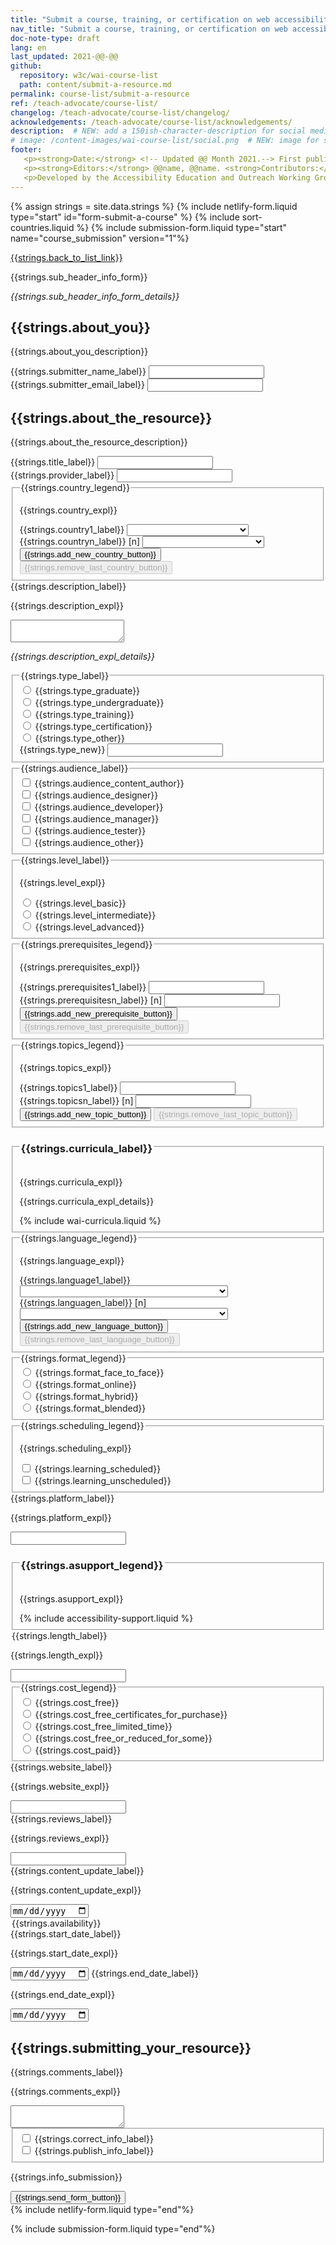 ```yaml
---
title: "Submit a course, training, or certification on web accessibility"
nav_title: "Submit a course, training, or certification on web accessibility"
doc-note-type: draft
lang: en   
last_updated: 2021-@@-@@
github:
  repository: w3c/wai-course-list
  path: content/submit-a-resource.md
permalink: course-list/submit-a-resource
ref: /teach-advocate/course-list/
changelog: /teach-advocate/course-list/changelog/
acknowledgements: /teach-advocate/course-list/acknowledgements/
description:  # NEW: add a 150ish-character-description for social media   # translate the description
# image: /content-images/wai-course-list/social.png  # NEW: image for social media (leave commented out if we don't have a specific one for this reource)
footer: 
   <p><strong>Date:</strong> <!-- Updated @@ Month 2021.--> First published Month 20@@. CHANGELOG.</p>
   <p><strong>Editors:</strong> @@name, @@name. <strong>Contributors:</strong> @@name, @@name, and <a href="https://www.w3.org/groups/wg/eowg/participants">participants of the EOWG</a>. ACKNOWLEDGEMENTS lists contributors and credits.</p>
   <p>Developed by the Accessibility Education and Outreach Working Group (<a href="http://www.w3.org/WAI/EO/">EOWG</a>). Developed as part of the <a href="https://www.w3.org/WAI/about/projects/wai-coop/">WAI-CooP project</a>, co-funded by the European Commission.</p>
---
```


<div style="grid-column: 4 / span 4">

<style>
{% include css/styles.css %}
main > header { grid-column: 4 / span 4; }
</style>
{% assign strings = site.data.strings %}
{% include netlify-form.liquid type="start" id="form-submit-a-course" %}
{% include sort-countries.liquid %} 
{% include submission-form.liquid type="start" name="course_submission" version="1"%}

<a href="../course-list">{{strings.back_to_list_link}}</a>
<p>{{strings.sub_header_info_form}}</p> 
<p><em>{{strings.sub_header_info_form_details}}</em></p> 

<h2 id="about_you">{{strings.about_you}}</h2>
<p>{{strings.about_you_description}}</p>

<div class="field">
  <label for="submitter_name" class="label_input">{{strings.submitter_name_label}}</label>
    <input type="text" id="submitter_name" required>
</div>
<div class="field">
  <label for="submitter_email" class="label_input">{{strings.submitter_email_label}}</label>
    <input type="email" id="submitter_email" required>
</div>

<h2 id="the_resource">{{strings.about_the_resource}}</h2>
<p>{{strings.about_the_resource_description}}</p>
<div class="field">
  <label for="title" class="label_input">{{strings.title_label}}</label>
  <input type="text" id="title" required>
</div>
<div class="field">
  <label for="provider" class="label_input">{{strings.provider_label}}</label>
  <input type="text" id="provider" required>
</div>
<fieldset class="field" id="country">
  <legend class="label">{{strings.country_legend}}</legend>
  <p class="expl">{{strings.country_expl}}</p>
  <div class="line">
    <label for="country1" class="label_input">{{strings.country1_label}}</label>
      <select name="country" id="country1" class="select_form" required>
        <option value=""></option>
        {% for country in orderedCountries %}
        <option value="{{ country[3] }}">{{ country[0] }} ({{country[1]}})</option>
        {% endfor %}
      </select>
  </div>
  <div class="proto">
    <label for="country_[n]" class="label_input">{{strings.countryn_label}} [n]</label>
    <select name="country" id="country_[n]" class="select_form" required>
      <option value=""></option>
      {% for country in orderedCountries %}
      <option value="{{ country[3] }}">{{ country[0] }} ({{country[1]}})</option>
      {% endfor %}
    </select>    
  </div>
  <button type="button" class="add_line small">{{strings.add_new_country_button}}</button>
  <button type="button" class="remove_line small" disabled>{{strings.remove_last_country_button}}</button>
</fieldset>
<div class="field">
  <label for="description" class="label_input">{{strings.description_label}}</label>
  <p class="expl">{{strings.description_expl}}</p>
  <textarea id="description" maxlength="350" required></textarea>
  <p><em>{{strings.description_expl_details}}</em></p>
</div>
<fieldset class="field" id="type">
  <legend class="label">{{strings.type_label}}</legend>
  <div class="radio-field">
    <input type="radio" name="type" id="type_graduate" value="type_graduate" required>
    <label for="type_graduate">{{strings.type_graduate}}</label>
  </div>
  <div class="radio-field">
    <input type="radio" name="type" id="type_undergraduate" value="type_undergraduate">
    <label for="type_undergraduate">{{strings.type_undergraduate}}</label>
  </div>
  <div class="radio-field">
    <input type="radio" name="type" id="type_training" value="type_training">
    <label for="type_training">{{strings.type_training}}</label>
  </div>
  <div class="radio-field">
    <input type="radio" name="type" id="type_certification" value="type_certification">
    <label for="type_certification">{{strings.type_certification}}</label>
  </div>
  <div class="radio-field">
    <input type="radio" name="type" id="type_other" value="type_other">
    <label for="type_other">{{strings.type_other}}</label>
  </div>  
  <div>
    <label for="type_new" class="visuallyhidden">{{strings.type_new}}</label>
    <input type="text" id="type_new">
  </div>
</fieldset>
<fieldset class="field" id="audience">
  <legend class="label">{{strings.audience_label}}</legend>
  <div class="radio-field">
    <input type="checkbox" name="audience_content_author" id="audience_content_author" value="audience_content_author" group="audience" required>
    <label for="audience_content_-_author">{{strings.audience_content_author}}</label>
  </div>
  <div class="radio-field">
    <input type="checkbox" name="audience_designer" id="audience_designer" value="audience_designer" group="audience">
     <label for="audience_designer">{{strings.audience_designer}}</label>
  </div>
  <div class="radio-field">
    <input type="checkbox" name="audience_developer" id="audience_developer" value="audience_developer" group="audience">
    <label for="audience_developer">{{strings.audience_developer}}</label>
  </div>
  <div class="radio-field">
    <input type="checkbox" name="audience_manager" id="audience_manager" value="audience_manager" group="audience">
    <label for="audience_manager">{{strings.audience_manager}}</label>
  </div>
  <div class="radio-field">
    <input type="checkbox" name="audience_tester" id="audience_tester" value="audience_tester" group="audience">
    <label for="audience_tester">{{strings.audience_tester}}</label>
  </div>
  <div class="radio-field">
    <input type="checkbox" name="audience_other" id="audience_other" value="audience_other" group="audience">
    <label for="audience_other">{{strings.audience_other}}</label>
  </div>
</fieldset>
 <fieldset class="field" id="level">
  <legend class="label">{{strings.level_label}}</legend>
  <p class="expl">{{strings.level_expl}}</p>
  <div class="radio-field">
    <input type="radio" name="level" id="level-basic" value="level-basic">
    <label for="level-basic">{{strings.level_basic}}</label>
  </div>
  <div class="radio-field">
    <input type="radio" name="level" id="level-intermediate" value="level-basic">
    <label for="level-intermediate">{{strings.level_intermediate}}</label>
  </div>
  <div class="radio-field">
    <input type="radio" name="level" id="level-advanced" value="level-basic">
    <label for="level-advanced">{{strings.level_advanced}}</label>
  </div>
</fieldset>
<fieldset class="field" id="prerequisites">
  <legend class="label">{{strings.prerequisites_legend}}</legend>
  <p class="expl">{{strings.prerequisites_expl}}</p>
  <div class="line">
    <label for="prerequisites_1" class="label_input">{{strings.prerequisites1_label}}</label>
    <input type="text" id="prerequisites_1" name="prerequisites">
  </div>
  <div class="proto">
    <label for="prerequisites_[n]" class="label_input">{{strings.prerequisitesn_label}} [n]</label>
    <input type="text" id="prerequisites_[n]" name="prerequisites" />
  </div>
  <button type="button" class="add_line small">{{strings.add_new_prerequisite_button}}</button>
  <button type="button" class="remove_line small" disabled>{{strings.remove_last_prerequisite_button}}</button>
</fieldset>
<fieldset class="field" id="topics">
  <legend class="label">{{strings.topics_legend}}</legend>
  <p class="expl">{{strings.topics_expl}}</p>
  <div class="line">
    <label for="topics_1" class="label_input">{{strings.topics1_label}}</label>
    <input type="text" id="topics_1" name="topics" required>
  </div>
  <div class="proto">
    <label for="topics_[n]" class="label_input">{{strings.topicsn_label}} [n]</label>
    <input type="text" id="topics_[n]" name="topics" />
  </div>
  <button type="button" class="add_line small">{{strings.add_new_topic_button}}</button>
  <button type="button" class="remove_line small" disabled>{{strings.remove_last_topic_button}}</button>
</fieldset>
<fieldset class="field" id="curricula">
  <legend>
    <h3>{{strings.curricula_label}}</h3>
  </legend>
  <p class="expl">{{strings.curricula_expl}}</p>
  <p class="expl">{{strings.curricula_expl_details}}</p>
    {% include wai-curricula.liquid %}
</fieldset>
<fieldset class="field" id="language">
  <legend class="label">{{strings.language_legend}}</legend>
  <p class="expl">{{strings.language_expl}}</p>
  <div class="line">
    <label for="language_1" class="label_input">{{strings.language1_label}}</label>
    <select name="language" id="language_1" class="select_form" required> 
      <option value=""></option>
      {% for language in site.data.lang %}
      <option value="{{ language[0] }}">{{ language[1].name }} ({{language[1].nativeName }})</option>
      {% endfor %}
    </select>
  </div>
  <div class="proto">
    <label for="language_[n]" class="label_input">{{strings.languagen_label}} [n]</label>
    <select name="language" id="language_[n]" class="select_form" required> 
      <option value=""></option>
      {% for language in site.data.lang %}
      <option value="{{ language[0] }}">{{ language[1].name }} ({{language[1].nativeName }})</option>
      {% endfor %}
    </select>
  </div>
  <button type="button" class="add_line small">{{strings.add_new_language_button}}</button>
  <button type="button" class="remove_line small" disabled>{{strings.remove_last_language_button}}</button>
</fieldset>
<fieldset class="field" id="format">
  <legend class="label">{{strings.format_legend}}</legend>
  <div class="radio-field">
    <input type="radio" name="format" id="format_face_to_face" value="format_face_to_face">
    <label for="format-face-to-face">{{strings.format_face_to_face}}</label>
  </div>
  <div class="radio-field">
    <input type="radio" name="format" id="format_online"  value="format_online">
    <label for="format-online">{{strings.format_online}}</label>
  </div>
  <div class="radio-field">
    <input type="radio" name="format" id="format_hybrid" value="format_hybrid">
    <label for="format-hybrid">{{strings.format_hybrid}}</label>
  </div>
  <div class="radio-field">
    <input type="radio" name="format" id="format_blended" value="format_blended">
    <label for="format-blended">{{strings.format_blended}}</label>
  </div>    
</fieldset>
<fieldset class="field" id="scheduling">
  <legend class="label">{{strings.scheduling_legend}}</legend>
  <p class="expl">{{strings.scheduling_expl}}</p>
  <div class="radio-field">
    <input type="checkbox" id="scheduling_scheduled" name="scheduling" group="scheduling" required>
    <label for="scheduling_scheduled">{{strings.learning_scheduled}}</label>
  </div>
  <div class="radio-field">
    <input type="checkbox" id="scheduling_unscheduled" name="scheduling" group="scheduling">
    <label for="scheduling_unscheduled">{{strings.learning_unscheduled}}</label>
  </div>
</fieldset>
<div class="field">
  <label for="platform" class="label_input">{{strings.platform_label}}</label>
  <p class="expl">{{strings.platform_expl}}</p>
  <input type="text" id="platform">
</div>
<fieldset class="field" id="accessibility-support">
  <legend><h3>{{strings.asupport_legend}}</h3></legend>
  <p class="expl">{{strings.asupport_expl}}</p>
  {% include accessibility-support.liquid %}
</fieldset>
<div class="field">
  <legend class="label">{{strings.length_label}}</legend>
  <p class="expl">{{strings.length_expl}}</p>
  <input type="text" id="length">
</div>
<fieldset class="field" id="cost">
  <legend class="label">{{strings.cost_legend}}</legend>
  <div class="radio-field">
    <input type="radio" name="cost" id="cost_free">
    <label for="cost_free">{{strings.cost_free}}</label>
  </div> 
  <div class="radio-field">
    <input type="radio" name="cost" id="cost_free_certificates_for_purchase" required>
    <label for="cost_free_certificates_for_purchase">{{strings.cost_free_certificates_for_purchase}}</label>
  </div>
  <div class="radio-field">
    <input type="radio" name="cost" id="cost_free_limited_time">
    <label for="cost_free_limited_time">{{strings.cost_free_limited_time}}</label>
  </div>
  <div class="radio-field">
    <input type="radio" name="cost" id="cost_free_or_reduced_for_some">
    <label for="cost_free_or_reduced_for_some">{{strings.cost_free_or_reduced_for_some}}</label>
  </div>
  <div class="radio-field">
    <input type="radio" name="cost" id="cost_paid">
    <label for="cost_paid">{{strings.cost_paid}}</label>
  </div>  
</fieldset>
<div class="field">
  <label for="website" class="label_input">{{strings.website_label}}</label>
  <p class="expl">{{strings.website_expl}}</p>
  <input type="url" name="website" id="website" required>
</div>
<div class="field">
  <label for="reviews" class="label_input">{{strings.reviews_label}}</label>
  <p class="expl">{{strings.reviews_expl}}</p>
  <input type="url" name="reviews" id="reviews">
</div>
<div class="field">
  <label for="content_update"  class="label_input">{{strings.content_update_label}}</label>
  <p class="expl">{{strings.content_update_expl}}</p>
  <input type="date" id="content_update" required>
</div>
<div class="field" id="availability">
  <legend class="label">{{strings.availability}}</legend>
  <label for="start-date" class="label_input">{{strings.start_date_label}}</label>
  <p class="expl">{{strings.start_date_expl}}</p>
  <input type="date" id="start_date" required>
  <label for="end-date" class="label_input">{{strings.end_date_label}}</label>
  <p class="expl">{{strings.end_date_expl}}</p>
  <input type="date" id="end_date">
</div>
<h2>{{strings.submitting_your_resource}}</h2>
<div class="field">
  <label for="comments" class="label_input">{{strings.comments_label}}</label>
  <p class="expl">{{strings.comments_expl}}</p>
  <textarea id="comments"></textarea>
</div>
<fieldset class="field">
  <div class="radio-field">  
    <input type="checkbox" id="check_correct_info" required> 
    <label for="check_correct_info">{{strings.correct_info_label}}</label>
  </div>
  <div class="radio-field">  
    <input type="checkbox" id="check_publish_info" required> 
    <label for="check_publish_info">{{strings.publish_info_label}}</label>
  </div>
</fieldset>
<p>{{strings.info_submission}}</p>
<div class="field">
  <button type="submit">{{strings.send_form_button}}</button>
</div>
{% include netlify-form.liquid type="end"%}

<script>
{% include js/courses.js %}
</script>
{% include submission-form.liquid type="end"%}